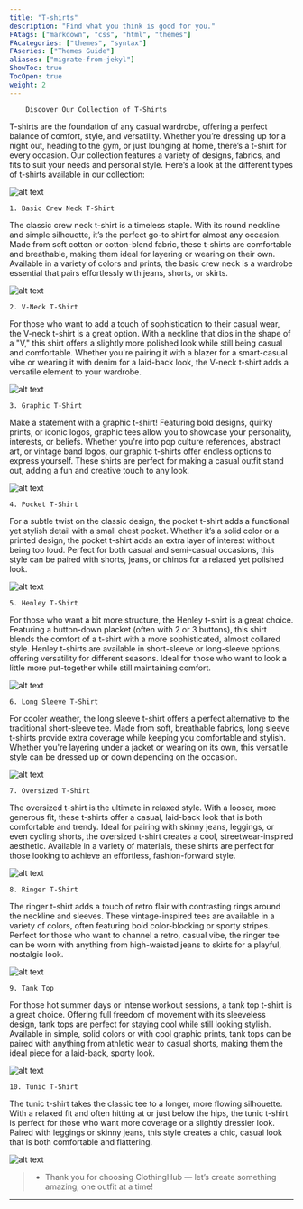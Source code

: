 ```yaml
---
title: "T-shirts"
description: "Find what you think is good for you."
FAtags: ["markdown", "css", "html", "themes"]
FAcategories: ["themes", "syntax"]
FAseries: ["Themes Guide"]
aliases: ["migrate-from-jekyl"]
ShowToc: true
TocOpen: true
weight: 2
---
```


        Discover Our Collection of T-Shirts

T-shirts are the foundation of any casual wardrobe, offering a perfect balance of comfort, style, and versatility. Whether you’re dressing up for a night out, heading to the gym, or just lounging at home, there’s a t-shirt for every occasion. Our collection features a variety of designs, fabrics, and fits to suit your needs and personal style. Here’s a look at the different types of t-shirts available in our collection:

![alt text](/collshirt.jpg)

    1. Basic Crew Neck T-Shirt

The classic crew neck t-shirt is a timeless staple. With its round neckline and simple silhouette, it’s the perfect go-to shirt for almost any occasion. Made from soft cotton or cotton-blend fabric, these t-shirts are comfortable and breathable, making them ideal for layering or wearing on their own. Available in a variety of colors and prints, the basic crew neck is a wardrobe essential that pairs effortlessly with jeans, shorts, or skirts.

![alt text](/crewneck.jpg)

    2. V-Neck T-Shirt

For those who want to add a touch of sophistication to their casual wear, the V-neck t-shirt is a great option. With a neckline that dips in the shape of a "V," this shirt offers a slightly more polished look while still being casual and comfortable. Whether you're pairing it with a blazer for a smart-casual vibe or wearing it with denim for a laid-back look, the V-neck t-shirt adds a versatile element to your wardrobe.

![alt text](/vneck.jpg)

    3. Graphic T-Shirt

Make a statement with a graphic t-shirt! Featuring bold designs, quirky prints, or iconic logos, graphic tees allow you to showcase your personality, interests, or beliefs. Whether you're into pop culture references, abstract art, or vintage band logos, our graphic t-shirts offer endless options to express yourself. These shirts are perfect for making a casual outfit stand out, adding a fun and creative touch to any look.

![alt text](/graph.jpg)

    4. Pocket T-Shirt

For a subtle twist on the classic design, the pocket t-shirt adds a functional yet stylish detail with a small chest pocket. Whether it’s a solid color or a printed design, the pocket t-shirt adds an extra layer of interest without being too loud. Perfect for both casual and semi-casual occasions, this style can be paired with shorts, jeans, or chinos for a relaxed yet polished look.

![alt text](/pock.jpg)

    5. Henley T-Shirt

For those who want a bit more structure, the Henley t-shirt is a great choice. Featuring a button-down placket (often with 2 or 3 buttons), this shirt blends the comfort of a t-shirt with a more sophisticated, almost collared style. Henley t-shirts are available in short-sleeve or long-sleeve options, offering versatility for different seasons. Ideal for those who want to look a little more put-together while still maintaining comfort.

![alt text](/hen.jpg)

    6. Long Sleeve T-Shirt

For cooler weather, the long sleeve t-shirt offers a perfect alternative to the traditional short-sleeve tee. Made from soft, breathable fabrics, long sleeve t-shirts provide extra coverage while keeping you comfortable and stylish. Whether you're layering under a jacket or wearing on its own, this versatile style can be dressed up or down depending on the occasion.

![alt text](/sleve.jpg)

    7. Oversized T-Shirt

The oversized t-shirt is the ultimate in relaxed style. With a looser, more generous fit, these t-shirts offer a casual, laid-back look that is both comfortable and trendy. Ideal for pairing with skinny jeans, leggings, or even cycling shorts, the oversized t-shirt creates a cool, streetwear-inspired aesthetic. Available in a variety of materials, these shirts are perfect for those looking to achieve an effortless, fashion-forward style.

![alt text](/over.jpg)

    8. Ringer T-Shirt

The ringer t-shirt adds a touch of retro flair with contrasting rings around the neckline and sleeves. These vintage-inspired tees are available in a variety of colors, often featuring bold color-blocking or sporty stripes. Perfect for those who want to channel a retro, casual vibe, the ringer tee can be worn with anything from high-waisted jeans to skirts for a playful, nostalgic look.

![alt text](/tank.jpg)

    9. Tank Top

For those hot summer days or intense workout sessions, a tank top t-shirt is a great choice. Offering full freedom of movement with its sleeveless design, tank tops are perfect for staying cool while still looking stylish. Available in simple, solid colors or with cool graphic prints, tank tops can be paired with anything from athletic wear to casual shorts, making them the ideal piece for a laid-back, sporty look.

![alt text](/rank.jpg)

    10. Tunic T-Shirt

The tunic t-shirt takes the classic tee to a longer, more flowing silhouette. With a relaxed fit and often hitting at or just below the hips, the tunic t-shirt is perfect for those who want more coverage or a slightly dressier look. Paired with leggings or skinny jeans, this style creates a chic, casual look that is both comfortable and flattering.

![alt text](/tun.jpg)


> - Thank you for choosing ClothingHub — let’s create something amazing, one outfit at a time!

---
